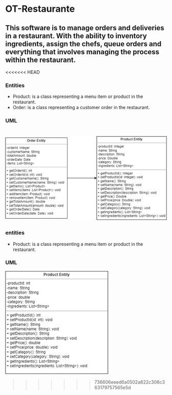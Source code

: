 # OT-Restaurante

## This software is to manage orders and deliveries in a restaurant. With the ability to inventory ingredients, assign the chefs, queue orders and everything that involves managing the process within the restaurant.

<<<<<<< HEAD
### Entities

* Product: is a class representing a menu item or product in the restaurant.
* Order: is a class representing a customer order in the restaurant.
### UML

![UML](Images/orderEntity_UML.png)
=======
### entities

* Product: is a class representing a menu item or product in the restaurant.

### UML

![UML](images/productEntity_UML.png)

>>>>>>> 736606eeed6a0502a822c306c363179757565e5d
